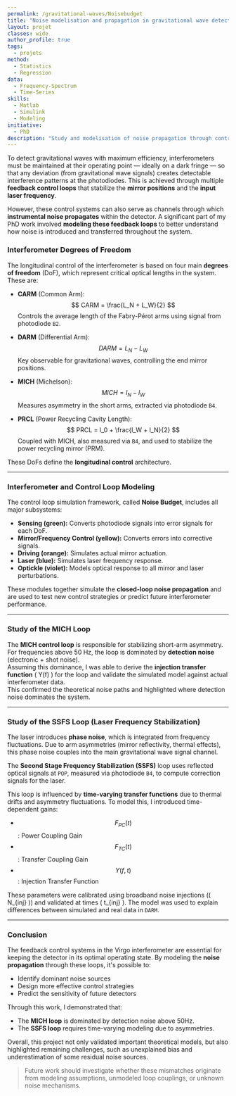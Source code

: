 ```yaml
---
permalink: /gravitational-waves/Noisebudget
title: "Noise modelisation and propagation in gravitational wave detector"
layout: projet
classes: wide
author_profile: true
tags: 
  - projets
method: 
  - Statistics
  - Regression
data: 
  - Frequency-Spectrum
  - Time-Series
skills: 
  - Matlab
  - Simulink
  - Modeling
initiative: 
  - PhD
description: "Study and modelisation of noise propagation through control loops in the Virgo detector"
---
```

To detect gravitational waves with maximum efficiency, interferometers must be maintained at their operating point — ideally on a dark fringe — so that any deviation (from gravitational wave signals) creates detectable interference patterns at the photodiodes. This is achieved through multiple **feedback control loops** that stabilize the **mirror positions** and the **input laser frequency**.

However, these control systems can also serve as channels through which **instrumental noise propagates** within the detector. A significant part of my PhD work involved **modeling these feedback loops** to better understand how noise is introduced and transferred throughout the system.

### Interferometer Degrees of Freedom

The longitudinal control of the interferometer is based on four main **degrees of freedom** (DoF), which represent critical optical lengths in the system. These are:

- **CARM** (Common Arm):  
  $$
  CARM = \frac{L_N + L_W}{2}
  $$
  Controls the average length of the Fabry-Pérot arms using signal from photodiode `B2`.

- **DARM** (Differential Arm):  
  $$
  DARM = L_N - L_W
  $$
  Key observable for gravitational waves, controlling the end mirror positions.

- **MICH** (Michelson):  
  $$
  MICH = l_N - l_W
  $$
  Measures asymmetry in the short arms, extracted via photodiode `B4`.

- **PRCL** (Power Recycling Cavity Length):  
  $$
  PRCL = l_0 + \frac{l_W + l_N}{2}
  $$
  Coupled with MICH, also measured via `B4`, and used to stabilize the power recycling mirror (PRM).

These DoFs define the **longitudinal control** architecture.

---

### Interferometer and Control Loop Modeling

The control loop simulation framework, called **Noise Budget**, includes all major subsystems:

- **Sensing (green):** Converts photodiode signals into error signals for each DoF.
- **Mirror/Frequency Control (yellow):** Converts errors into corrective signals.
- **Driving (orange):** Simulates actual mirror actuation.
- **Laser (blue):** Simulates laser frequency response.
- **Optickle (violet):** Models optical response to all mirror and laser perturbations.

These modules together simulate the **closed-loop noise propagation** and are used to test new control strategies or predict future interferometer performance.

---

### Study of the MICH Loop

The **MICH control loop** is responsible for stabilizing short-arm asymmetry.  
For frequencies above 50 Hz, the loop is dominated by **detection noise** (electronic + shot noise).  
Assuming this dominance, I was able to derive the **injection transfer function** \( Y(f) \) for the loop and validate the simulated model against actual interferometer data.  
This confirmed the theoretical noise paths and highlighted where detection noise dominates the system.

---

### Study of the SSFS Loop (Laser Frequency Stabilization)

The laser introduces **phase noise**, which is integrated from frequency fluctuations. Due to arm asymmetries (mirror reflectivity, thermal effects), this phase noise couples into the main gravitational wave signal channel.

The **Second Stage Frequency Stabilization (SSFS)** loop uses reflected optical signals at `POP`, measured via photodiode `B4`, to compute correction signals for the laser.

This loop is influenced by **time-varying transfer functions** due to thermal drifts and asymmetry fluctuations. To model this, I introduced time-dependent gains:

- $$F_{PC}(t)$$: Power Coupling Gain  
- $$F_{TC}(t)$$: Transfer Coupling Gain  
- $$Y(f, t)$$: Injection Transfer Function

These parameters were calibrated using broadband noise injections (\( N_{inj} \)) and validated at times \( t_{inj} \). The model was used to explain differences between simulated and real data in `DARM`.

---

### Conclusion

The feedback control systems in the Virgo interferometer are essential for keeping the detector in its optimal operating state. By modeling the **noise propagation** through these loops, it's possible to:

- Identify dominant noise sources
- Design more effective control strategies
- Predict the sensitivity of future detectors

Through this work, I demonstrated that:

- The **MICH loop** is dominated by detection noise above 50Hz.
- The **SSFS loop** requires time-varying modeling due to asymmetries.

Overall, this project not only validated important theoretical models, but also highlighted remaining challenges, such as unexplained bias and underestimation of some residual noise sources.

> Future work should investigate whether these mismatches originate from modeling assumptions, unmodeled loop couplings, or unknown noise mechanisms.

